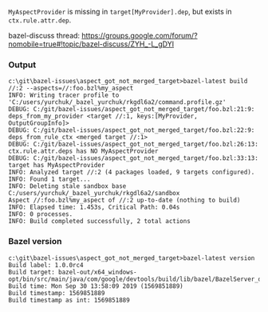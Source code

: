 `MyAspectProvider` is missing in `target[MyProvider].dep`, but exists in `ctx.rule.attr.dep`.

bazel-discuss thread: https://groups.google.com/forum/?nomobile=true#!topic/bazel-discuss/ZYH_-L_gDYI

### Output

```
c:\git\bazel-issues\aspect_got_not_merged_target>bazel-latest build //:2 --aspects=//:foo.bzl%my_aspect
INFO: Writing tracer profile to 'C:/users/yurchuk/_bazel_yurchuk/rkgdl6a2/command.profile.gz'
DEBUG: C:/git/bazel-issues/aspect_got_not_merged_target/foo.bzl:21:9: deps_from_my_provider <target //:1, keys:[MyProvider, OutputGroupInfo]>
DEBUG: C:/git/bazel-issues/aspect_got_not_merged_target/foo.bzl:22:9: deps_from_rule_ctx <merged target //:1>
DEBUG: C:/git/bazel-issues/aspect_got_not_merged_target/foo.bzl:26:13: ctx.rule.attr.deps has NO MyAspectProvider
DEBUG: C:/git/bazel-issues/aspect_got_not_merged_target/foo.bzl:33:13: target has MyAspectProvider
INFO: Analyzed target //:2 (4 packages loaded, 9 targets configured).
INFO: Found 1 target...
INFO: Deleting stale sandbox base C:/users/yurchuk/_bazel_yurchuk/rkgdl6a2/sandbox
Aspect //:foo.bzl%my_aspect of //:2 up-to-date (nothing to build)
INFO: Elapsed time: 1.453s, Critical Path: 0.04s
INFO: 0 processes.
INFO: Build completed successfully, 2 total actions
```

### Bazel version

```
c:\git\bazel-issues\aspect_got_not_merged_target>bazel-latest version
Build label: 1.0.0rc4
Build target: bazel-out/x64_windows-opt/bin/src/main/java/com/google/devtools/build/lib/bazel/BazelServer_deploy.jar
Build time: Mon Sep 30 13:58:09 2019 (1569851889)
Build timestamp: 1569851889
Build timestamp as int: 1569851889
```